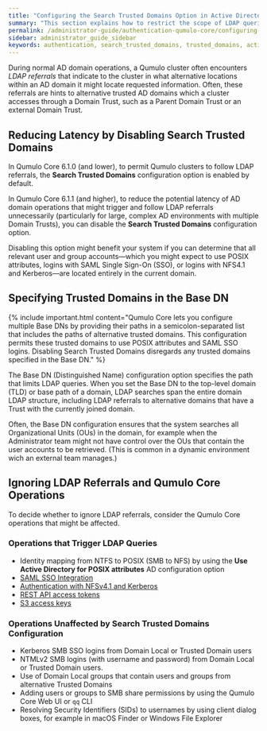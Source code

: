 ```yaml
---
title: "Configuring the Search Trusted Domains Option in Active Directory for a Qumulo Cluster"
summary: "This section explains how to restrict the scope of LDAP queries by using the Search Trusted Domains configuration option for a Qumulo cluster joined to an Active Directory (AD) domain."
permalink: /administrator-guide/authentication-qumulo-core/configuring-search-trusted-domains-active-directory.html
sidebar: administrator_guide_sidebar
keywords: authentication, search_trusted_domains, trusted_domains, active_directory, ad, ldap
---
```


During normal AD domain operations, a Qumulo cluster often encounters _LDAP referrals_ that indicate to the cluster in what alternative locations within an AD domain it might locate requested information. Often, these referrals are hints to alternative trusted AD domains which a cluster accesses through a Domain Trust, such as a Parent Domain Trust or an external Domain Trust.


## Reducing Latency by Disabling Search Trusted Domains
In Qumulo Core 6.1.0 (and lower), to permit Qumulo clusters to follow LDAP referrals, the **Search Trusted Domains** configuration option is enabled by default.

In Qumulo Core 6.1.1 (and higher), to reduce the potential latency of AD domain operations that might trigger and follow LDAP referrals unnecessarily (particularly for large, complex AD environments with multiple Domain Trusts), you can disable the **Search Trusted Domains** configuration option.

Disabling this option might benefit your system if you can determine that all relevant user and group accounts&mdash;which you might expect to use POSIX attributes, logins with SAML Single Sign-On (SSO), or logins with NFS4.1 and Kerberos&mdash;are located entirely in the current domain.


## Specifying Trusted Domains in the Base DN
{% include important.html content="Qumulo Core lets you configure multiple Base DNs by providing their paths in a semicolon-separated list that includes the paths of alternative trusted domains. This configuration permits these trusted domains to use POSIX attributes and SAML SSO logins. Disabling Search Trusted Domains disregards any trusted domains specified in the Base DN." %}

The Base DN (Distinguished Name) configuration option specifies the path that limits LDAP queries. When you set the Base DN to the top-level domain (TLD) or base path of a domain, LDAP searches span the entire domain LDAP structure, including LDAP referrals to alternative domains that have a Trust with the currently joined domain.

Often, the Base DN configuration ensures that the system searches all Organizational Units (OUs) in the domain, for example when the Administrator team might not have control over the OUs that contain the user accounts to be retrieved. (This is common in a dynamic environment wich an external team manages.)


## Ignoring LDAP Referrals and Qumulo Core Operations
To decide whether to ignore LDAP referrals, consider the Qumulo Core operations that might be affected.

### Operations that Trigger LDAP Queries
* Identity mapping from NTFS to POSIX (SMB to NFS) by using the **Use Active Directory for POSIX attributes** AD configuration option
* [SAML SSO Integration](configuring-saml-single-sign-on-sso.html)
* [Authentication with NFSv4.1 and Kerberos](../kerberos/)
* [REST API access tokens](../external-services/using-access-tokens.html)
* [S3 access keys](../s3-api/creating-managing-s3-access-keys.html)

### Operations Unaffected by Search Trusted Domains Configuration
* Kerberos SMB SSO logins from Domain Local or Trusted Domain users
* NTMLv2 SMB logins (with username and password) from Domain Local or Trusted Domain users.
* Use of Domain Local groups that contain users and groups from alternative Trusted Domains
* Adding users or groups to SMB share permissions by using the Qumulo Core Web UI or `qq` CLI
* Resolving Security Identifiers (SIDs) to usernames by using client dialog boxes, for example in macOS Finder or Windows File Explorer
